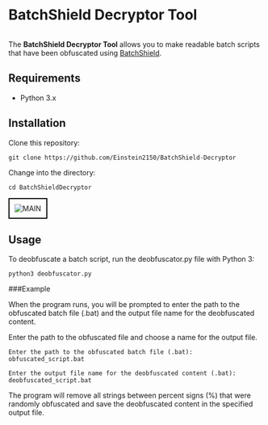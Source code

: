 # BatchShield Decryptor Tool

![]()

The **BatchShield Decryptor Tool** allows you to make readable batch scripts that have been obfuscated using [BatchShield](https://github.com/DevBubba/BatchShield).

## Requirements

- Python 3.x

## Installation

Clone this repository:

```git clone https://github.com/Einstein2150/BatchShield-Decryptor```

Change into the directory:

```cd BatchShieldDecryptor```

<div style="border: 2px solid black; padding: 10px; display: inline-block;">
    <img src="pictures/MAIN.PNG" alt="MAIN" style="max-width: 100%;">
</div>
   	
## Usage

To deobfuscate a batch script, run the deobfuscator.py file with Python 3:

```python3 deobfuscator.py```

###Example

When the program runs, you will be prompted to enter the path to the obfuscated batch file (.bat) and the output file name for the deobfuscated content.

Enter the path to the obfuscated file and choose a name for the output file.

```Enter the path to the obfuscated batch file (.bat): obfuscated_script.bat```

```Enter the output file name for the deobfuscated content (.bat): deobfuscated_script.bat```

The program will remove all strings between percent signs (%) that were randomly obfuscated and save the deobfuscated content in the specified output file.
	